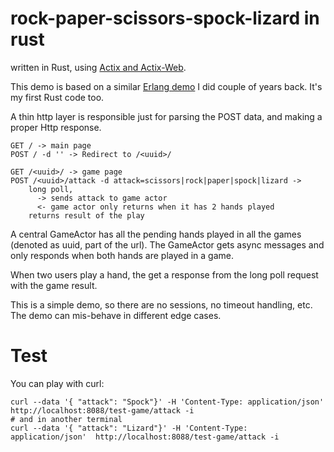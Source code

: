 # rock-paper-scissors-spock-lizard in rust

written in Rust, using [Actix and Actix-Web](https://actix.rs/).


This demo is based on a similar [Erlang demo](https://github.com/gdamjan/erlang-rpssl-comet) I did couple of years back. It's my first Rust code too.

A thin http layer is responsible just for parsing the POST data, and making a proper Http response.

```
GET / -> main page
POST / -d '' -> Redirect to /<uuid>/

GET /<uuid>/ -> game page
POST /<uuid>/attack -d attack=scissors|rock|paper|spock|lizard ->
    long poll,
      -> sends attack to game actor
      <- game actor only returns when it has 2 hands played
    returns result of the play
```

A central GameActor has all the pending hands played in all the games (denoted as uuid, part of the url).
The GameActor gets async messages and only responds when both hands are played in a game.

When two users play a hand, the get a response from the long poll request with the game result.

This is a simple demo, so there are no sessions, no timeout handling, etc. The demo can mis-behave in different edge
cases.

# Test

You can play with curl:

```
curl --data '{ "attack": "Spock"}' -H 'Content-Type: application/json'  http://localhost:8088/test-game/attack -i
# and in another terminal
curl --data '{ "attack": "Lizard"}' -H 'Content-Type: application/json'  http://localhost:8088/test-game/attack -i
```
